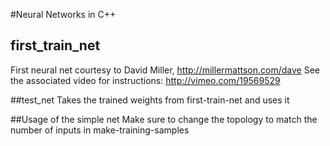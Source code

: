 #Neural Networks in C++

## first_train_net
First neural net courtesy to David Miller, http://millermattson.com/dave
See the associated video for instructions: http://vimeo.com/19569529

##test_net
Takes the trained weights from first-train-net and uses it

##Usage of the simple net
Make sure to change the topology to match the number of inputs in make-training-samples


